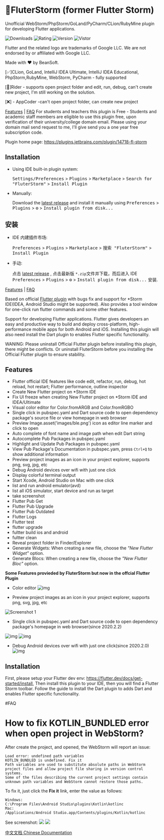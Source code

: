 # 🧩FluterStorm (former Flutter Storm)
Unofficial WebStorm/PhpStorm/GoLand/PyCharm/CLion/RubyMine plugin for developing Flutter applications.

![Downloads](https://img.shields.io/jetbrains/plugin/d/14718) ![Rating](https://img.shields.io/jetbrains/plugin/r/rating/14718)
![Version](https://img.shields.io/jetbrains/plugin/v/14718) ![Vistor](https://visitor-badge.glitch.me/badge?page_id=14718)

Flutter and the related logo are trademarks of Google LLC. We are not endorsed by or affiliated with Google LLC.

Made with ❤️ by BeanSoft.

[✅]CLion, GoLand, IntelliJ IDEA Ultimate, IntelliJ IDEA Educational, PhpStorm,RubyMine, WebStorm, PyCharm - fully supported

[🚸]Rider - supports open project folder and edit, run, debug, can't create new project, I'm still working on the solution.

[❌] - AppCoder -can't open project folder, can create new project

[Features](https://plugins.jetbrains.com/plugin/14718-fluterstorm/features) | [FAQ](https://plugins.jetbrains.com/plugin/14718-fluterstorm/faq)
For students and teachers this plugin is Free - Students and academic staff members are eligible to use this plugin free, upon verification of their university/college domain email. Please using your domain mail send request to me, I'll give send you a one year free subscription code.

Plugin home page: https://plugins.jetbrains.com/plugin/14718-fl-storm

## Installation

- Using IDE built-in plugin system:

  <kbd>Settings/Preferences</kbd> > <kbd>Plugins</kbd> > <kbd>Marketplace</kbd> > <kbd>Search for "FluterStorm"</kbd> >
  <kbd>Install Plugin</kbd>

- Manually:

  Download the [latest release](https://plugins.jetbrains.com/plugin/14718-fl-storm/versions) and install it manually using
  <kbd>Preferences</kbd> > <kbd>Plugins</kbd> > <kbd>⚙️</kbd> > <kbd>Install plugin from disk...</kbd>


## 安装

- IDE 内建插件市场:
  
  <kbd>Preferences</kbd> > <kbd>Plugins</kbd> > <kbd>Marketplace</kbd> > <kbd>搜索 "FluterStorm"</kbd> >
  <kbd>Install Plugin</kbd>
  
- 手动:

  点击 [latest release](https://plugins.jetbrains.com/plugin/14718-fl-storm/versions) , 点击最新版 `*.zip`文件并下载，而后进入 IDE 
  <kbd>Preferences</kbd> > <kbd>Plugins</kbd> > <kbd>⚙️</kbd> > <kbd>Install plugin from disk...</kbd> 安装.

[Features](https://plugins.jetbrains.com/plugin/14718-fl-storm/features) | [FAQ](https://plugins.jetbrains.com/plugin/14718-fl-storm/faq)

Based on official [Flutter plugin](https://plugins.jetbrains.com/plugin/9212-flutter) with bugs fix and support for *Storm IDE(IDEA, Android Studio might be supported). Also provides a tool window for one-click run flutter commands and some other features.


Support for developing Flutter applications. Flutter gives developers an easy and productive way to build and deploy cross-platform, high-performance mobile apps for both Android and iOS. Installing this plugin will also need install the Dart plugin to enables Flutter specific functionality.



WANING: Please uninstall Official Flutter plugin before installing this plugin, there might be conflicts.
Or uninstall FluterStorm before you installing the Official Flutter plugin to ensure stability.

## Features

- Flutter official IDE features like code edit, refactor, run, debug, hot reload, hot restart; Flutter performance, outline inspector
- Create New Flutter project on *Storm IDE
- Fix UI freeze when creating New Flutter project on *Storm IDE and IDEA/Ultimate
- Visual color editor for Color.fromARGB and Color.fromRGBO
- Single click in pubspec.yaml and Dart source code to open dependency package's source file or view homepage in web browser
- Preview Image.asset('images/ble.png') icon as editor line marker and click to open
- Auto complete of font name and image path when edit Dart string
- Autocomplete Pub Packages in pubspec.yaml
- Highlight and Update Pub Packages in pubspec.yaml
- View Pub Package's Documentation in pubspec.yam, press `Ctrl+Q` to show additional information
- Preview project images as an icon in your project explorer, supports png, svg, jpg, etc
- Debug Android devices over wifi with just one click
- Display colorful terminal output
- Start Xcode, Android Studio on Mac with one click
- list and run android emulator(avd)
- list all iOS simulator, start device and run as target
- take screenshot
- Flutter Pub Get
- Flutter Pub Upgrade
- Flutter Pub Outdated
- Flutter Logs
- Flutter test
- flutter upgrade
- fultter build ios and android
- fultter clean
- Reveal project folder in Finder/Explorer
- Generate Widgets: When creating a new file, choose the *"New Flutter Widget"* option.
- Generate Blocs: When creating a new file, choose the *"New Flutter Bloc"* option.

**Some Features provieded by FluterStorm but now in the offcial Flutter Plugin**

- Color editor
  ![img](https://plugins.jetbrains.com/files/14718/screenshot_23035.png)

- Preview project images as an icon in your project explorer, supports png, svg, jpg, etc

![Screenshot 1](https://plugins.jetbrains.com/files/14718/screenshot_22957.png)

- Single click in pubspec.yaml and Dart source code to open dependency package's homepage in web browser(since 2020.2.2)

![img](https://plugins.jetbrains.com/files/14718/screenshot_22901.png) ![img](https://plugins.jetbrains.com/files/14718/screenshot_22902.png)

- Debug Android devices over wifi with just one click(since 2020.2.0) ![img](https://plugins.jetbrains.com/files/14718/screenshot_22836.png)

## Installation

First, please setup your Flutter dev env: https://flutter.dev/docs/get-started/install, Then install this plugin to your IDE, then you will find a Flutter Storm toolbar. Follow the guide to install the Dart plugin to adds Dart and enables Flutter specific functionality.

#FAQ

# How to fix KOTLIN_BUNDLED error when open project in WebStorm?

After create the project, and opened, the WebStorm will report an issue:

```
Load error: undefined path variables
KOTLIN_BUNDLED is undefined. Fix it
Path variables are used to substitute absolute paths in WebStorm project files and allow project file sharing in version control systems.
Some of the files describing the current project settings contain unknown path variables and WebStorm cannot restore those paths.
```
To fix it, just click the **Fix it** link, enter the value as follows:
```
Windows:
C:\Program Files\Android Studio\plugins\Kotlin\kotlinc
Mac:
/Applications/Android Studio.app/Contents/plugins/Kotlin/kotlinc
```
See screenshot:
![](https://plugins.jetbrains.com/files/14718/159-page/image61.png)
![](https://plugins.jetbrains.com/files/14718/159-page/image60.png)



[中文文档 Chinese Documentation](https://www.cnblogs.com/beansoft/p/flutter_storm.html)
